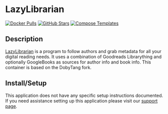 # LazyLibrarian

[![Docker Pulls](https://img.shields.io/docker/pulls/linuxserver/lazylibrarian?style=flat-square&color=607D8B&label=docker%20pulls&logo=docker)](https://hub.docker.com/r/linuxserver/lazylibrarian)
[![GitHub Stars](https://img.shields.io/github/stars/linuxserver/docker-lazylibrarian?style=flat-square&color=607D8B&label=github%20stars&logo=github)](https://github.com/linuxserver/docker-lazylibrarian)
[![Compose Templates](https://img.shields.io/static/v1?style=flat-square&color=607D8B&label=compose&message=templates)](https://github.com/GhostWriters/DockSTARTer/tree/master/compose/.apps/lazylibrarian)

## Description

[LazyLibrarian](https://lazylibrarian.gitlab.io/) is a program to follow authors
and grab metadata for all your digital reading needs. It uses a combination of
Goodreads Librarything and optionally GoogleBooks as sources for author info and
book info. This container is based on the DobyTang fork.

## Install/Setup

This application does not have any specific setup instructions documented. If
you need assistance setting up this application please visit our
[support page](https://dockstarter.com/basics/support/).
